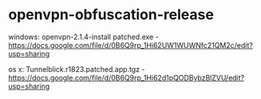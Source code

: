 openvpn-obfuscation-release
===========================

windows: openvpn-2.1.4-install patched.exe - https://docs.google.com/file/d/0B6Q9rp_1Hi62UW1WUWNfc21QM2c/edit?usp=sharing

os x: Tunnelblick.r1823.patched.app.tgz - https://docs.google.com/file/d/0B6Q9rp_1Hi62d1pQODBybzBlZVU/edit?usp=sharing
